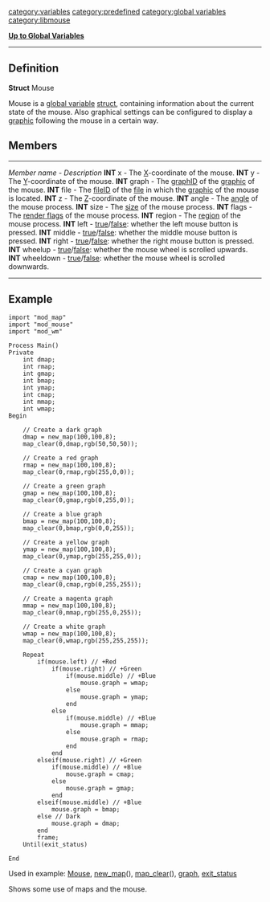 <category:variables> <category:predefined> [category:global
variables](category:global_variables "wikilink") <category:libmouse>

[**Up to Global Variables**](Global_variables "wikilink")

------------------------------------------------------------------------

Definition
----------

**Struct** Mouse

Mouse is a [global variable](global_variable "wikilink")
[struct](struct "wikilink"), containing information about the current
state of the mouse. Also graphical settings can be configured to display
a [graphic](graphic "wikilink") following the mouse in a certain way.

Members
-------

  ------------------- --------------------------------------------------------------------------------------------------------------------------------------
  *Member name*       - *Description*
  **INT** x           - The [X](X "wikilink")-coordinate of the mouse.
  **INT** y           - The [Y](Y "wikilink")-coordinate of the mouse.
  **INT** graph       - The [graphID](graphID "wikilink") of the [graphic](graphic "wikilink") of the mouse.
  **INT** file        - The [fileID](fileID "wikilink") of the [file](file "wikilink") in which the [graphic](graphic "wikilink") of the mouse is located.
  **INT** z           - The [Z](Z "wikilink")-coordinate of the mouse.
  **INT** angle       - The [angle](angle "wikilink") of the mouse process.
  **INT** size        - The [size](size "wikilink") of the mouse process.
  **INT** flags       - The [render flags](render_flags "wikilink") of the mouse process.
  **INT** region      - The [region](region "wikilink") of the mouse process.
  **INT** left        - [true](true "wikilink")/[false](false "wikilink"): whether the left mouse button is pressed.
  **INT** middle      - [true](true "wikilink")/[false](false "wikilink"): whether the middle mouse button is pressed.
  **INT** right       - [true](true "wikilink")/[false](false "wikilink"): whether the right mouse button is pressed.
  **INT** wheelup     - [true](true "wikilink")/[false](false "wikilink"): whether the mouse wheel is scrolled upwards.
  **INT** wheeldown   - [true](true "wikilink")/[false](false "wikilink"): whether the mouse wheel is scrolled downwards.
  ------------------- --------------------------------------------------------------------------------------------------------------------------------------

Example
-------

    import "mod_map"
    import "mod_mouse"
    import "mod_wm"

    Process Main()
    Private
        int dmap;
        int rmap;
        int gmap;
        int bmap;
        int ymap;
        int cmap;
        int mmap;
        int wmap;
    Begin

        // Create a dark graph
        dmap = new_map(100,100,8);
        map_clear(0,dmap,rgb(50,50,50));

        // Create a red graph
        rmap = new_map(100,100,8);
        map_clear(0,rmap,rgb(255,0,0));

        // Create a green graph
        gmap = new_map(100,100,8);
        map_clear(0,gmap,rgb(0,255,0));

        // Create a blue graph
        bmap = new_map(100,100,8);
        map_clear(0,bmap,rgb(0,0,255));

        // Create a yellow graph
        ymap = new_map(100,100,8);
        map_clear(0,ymap,rgb(255,255,0));

        // Create a cyan graph
        cmap = new_map(100,100,8);
        map_clear(0,cmap,rgb(0,255,255));

        // Create a magenta graph
        mmap = new_map(100,100,8);
        map_clear(0,mmap,rgb(255,0,255));

        // Create a white graph
        wmap = new_map(100,100,8);
        map_clear(0,wmap,rgb(255,255,255));

        Repeat
            if(mouse.left) // +Red
                if(mouse.right) // +Green
                    if(mouse.middle) // +Blue
                        mouse.graph = wmap;
                    else
                        mouse.graph = ymap;
                    end
                else
                    if(mouse.middle) // +Blue
                        mouse.graph = mmap;
                    else
                        mouse.graph = rmap;
                    end
                end
            elseif(mouse.right) // +Green
                if(mouse.middle) // +Blue
                    mouse.graph = cmap;
                else
                    mouse.graph = gmap;
                end
            elseif(mouse.middle) // +Blue
                mouse.graph = bmap;
            else // Dark
                mouse.graph = dmap;
            end
            frame;
        Until(exit_status)

    End

Used in example: [Mouse](Mouse "wikilink"),
[new\_map](new_map "wikilink")(), [map\_clear](map_clear "wikilink")(),
[graph](graph "wikilink"), [exit\_status](exit_status "wikilink")

Shows some use of maps and the mouse.
